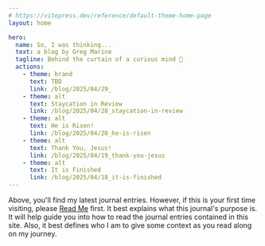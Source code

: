 ```yaml
---
# https://vitepress.dev/reference/default-theme-home-page
layout: home

hero:
  name: So, I was thinking...
  text: a blog by Greg Marine
  tagline: Behind the curtain of a curious mind 🤔
  actions:
    - theme: brand
      text: TBD
      link: /blog/2025/04/29_
    - theme: alt
      text: Staycation in Review
      link: /blog/2025/04/28_staycation-in-review
    - theme: alt
      text: He is Risen!
      link: /blog/2025/04/20_he-is-risen
    - theme: alt
      text: Thank You, Jesus!
      link: /blog/2025/04/19_thank-you-jesus
    - theme: alt
      text: It is Finished
      link: /blog/2025/04/18_it-is-finished
---
```


Above, you'll find my latest journal entries. However, if this is your first time visiting, please [Read Me](read-me) first. It best explains what this journal's purpose is. It will help guide you into how to read the journal entries contained in this site. Also, it best defines who I am to give some context as you read along on my journey.